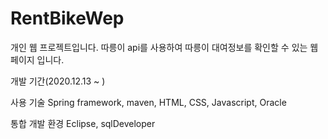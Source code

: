 # RentBikeWep

개인 웹 프로젝트입니다.
따릉이 api를 사용하여 따릉이 대여정보를 확인할 수 있는 웹 페이지 입니다.

개발 기간(2020.12.13 ~ )

사용 기술
Spring framework, maven, HTML, CSS, Javascript, Oracle

통합 개발 환경
Eclipse, sqlDeveloper
